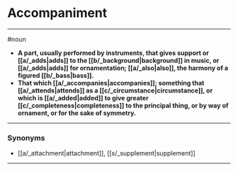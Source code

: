 # Accompaniment
---
#noun
- **A part, usually performed by instruments, that gives support or [[a/_adds|adds]] to the [[b/_background|background]] in music, or [[a/_adds|adds]] for ornamentation; [[a/_also|also]], the harmony of a figured [[b/_bass|bass]].**
- **That which [[a/_accompanies|accompanies]]; something that [[a/_attends|attends]] as a [[c/_circumstance|circumstance]], or which is [[a/_added|added]] to give greater [[c/_completeness|completeness]] to the principal thing, or by way of ornament, or for the sake of symmetry.**
---
### Synonyms
- [[a/_attachment|attachment]], [[s/_supplement|supplement]]
---
